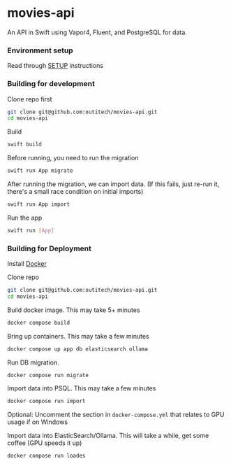 # movies-api

An API in Swift using Vapor4, Fluent, and PostgreSQL for data.

### Environment setup
Read through [SETUP](SETUP.md) instructions

### Building for development
Clone repo first
```bash
git clone git@github.com:outitech/movies-api.git
cd movies-api
```

Build
```bash
swift build
```

Before running, you need to run the migration
```bash
swift run App migrate
```

After running the migration, we can import data.  (If this fails, just re-run it, there's a small race condition on initial imports)
```bash
swift run App import
```

Run the app
```bash
swift run [App]
```


### Building for Deployment
Install [Docker](https://docs.docker.com/desktop/)

Clone repo
```bash
git clone git@github.com:outitech/movies-api.git
cd movies-api
```

Build docker image.  This may take 5+ minutes
```bash
docker compose build
```

Bring up containers. This may take a few minutes
```bash
docker compose up app db elasticsearch ollama
```

Run DB migration.
```bash
docker compose run migrate
```

Import data into PSQL.  This may take a few minutes
```bash
docker compose run import
```

Optional:  Uncomment the section in `docker-compose.yml` that relates to GPU usage if on Windows

Import data into ElasticSearch/Ollama.  This will take a while, get some coffee (GPU speeds it up)
```bash
docker compose run loades
```


